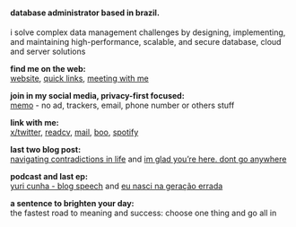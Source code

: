 
#### database administrator based in brazil.

i solve complex data management challenges by designing, implementing, and maintaining high-performance, scalable, and secure database, cloud and server solutions

**find me on the web:**<br>
[website](https://yuricunha.com), [quick links](https://links.yuricunha.com), [meeting with me](https://cal.com/isyuricunha)

**join in my social media, privacy-first focused:**<br>
[memo](https://memo.yuricunha.com/) - no ad, trackers, email, phone number or others stuff

**link with me:**<br>
[x/twitter](https://twitter.com/isyuricunha), [readcv](https://read.cv/isyuricunha), [mail](mailto:isyuricunha@duck.com), [boo](https://signup.boo.world/jejk), [spotify](https://open.spotify.com/user/22wrcoowop6hb63heywvtaypy?si=e1e818483a1a43a1)

**last two blog post:**<br>
[navigating contradictions in life](https://yuricunha.com/blog/navigating-contradictions-in-life) and [im glad you’re here. dont go anywhere](https://yuricunha.com/blog/im-glad-youre-here-dont-go-anywhere)

**podcast and last ep:**<br>
[yuri cunha - blog speech](https://open.spotify.com/show/2XRQ2mpUbtT0ZqxFVrl0KK) and [eu nasci na geração errada](https://open.spotify.com/episode/720qm2ZXIGVodsPvDUYjU5)

**a sentence to brighten your day:**<br>
    the fastest road to meaning and success: choose one thing and go all in
